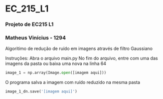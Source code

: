 # EC_215_L1

### Projeto de EC215 L1
### Matheus Vinícius - 1294

Algoritimo de redução de ruído em imagens através de filtro Gaussiano

Instruções:
Abra o arquivo main.py
No fim do arquivo, entre com uma das imagens da pasta ou baixa uma nova na linha 64
```python
image_1 = np.array(Image.open([imagem aqui]))
```
O programa salva a imagem com ruído reduzido na mesma pasta
```python
image_1_dn.save('[imagem aqui]')
```